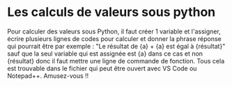 # Les calculs de valeurs sous python 
Pour calculer des valeurs sous Python, il faut créer 1 variable et l'assigner,
écrire plusieurs lignes de codes pour calculer et donner la phrase réponse qui
pourrait être par exemple : "Le résultat de {a} + {a} est égal à {résultat}"
sauf que la seul variable qui est assignée est {a} dans ce cas et non {résultat}
donc il faut mettre une ligne de commande de fonction. 
Tous cela est trouvable dans le fichier qui peut être ouvert avec VS Code ou 
Notepad++.
Amusez-vous !! 
